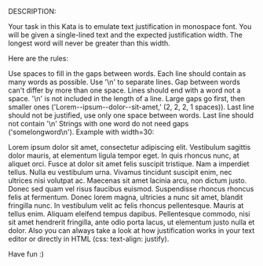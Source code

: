 DESCRIPTION:

Your task in this Kata is to emulate text justification in monospace font. You will be given a single-lined text and the expected justification width. The longest word will never be greater than this width.

Here are the rules:

Use spaces to fill in the gaps between words.
Each line should contain as many words as possible.
Use '\n' to separate lines.
Gap between words can't differ by more than one space.
Lines should end with a word not a space.
'\n' is not included in the length of a line.
Large gaps go first, then smaller ones ('Lorem--ipsum--dolor--sit-amet,' (2, 2, 2, 1 spaces)).
Last line should not be justified, use only one space between words.
Last line should not contain '\n'
Strings with one word do not need gaps ('somelongword\n').
Example with width=30:

Lorem  ipsum  dolor  sit amet,
consectetur  adipiscing  elit.
Vestibulum    sagittis   dolor
mauris,  at  elementum  ligula
tempor  eget.  In quis rhoncus
nunc,  at  aliquet orci. Fusce
at   dolor   sit   amet  felis
suscipit   tristique.   Nam  a
imperdiet   tellus.  Nulla  eu
vestibulum    urna.    Vivamus
tincidunt  suscipit  enim, nec
ultrices   nisi  volutpat  ac.
Maecenas   sit   amet  lacinia
arcu,  non dictum justo. Donec
sed  quam  vel  risus faucibus
euismod.  Suspendisse  rhoncus
rhoncus  felis  at  fermentum.
Donec lorem magna, ultricies a
nunc    sit    amet,   blandit
fringilla  nunc. In vestibulum
velit    ac    felis   rhoncus
pellentesque. Mauris at tellus
enim.  Aliquam eleifend tempus
dapibus. Pellentesque commodo,
nisi    sit   amet   hendrerit
fringilla,   ante  odio  porta
lacus,   ut   elementum  justo
nulla et dolor.
Also you can always take a look at how justification works in your text editor or directly in HTML (css: text-align: justify).

Have fun :)